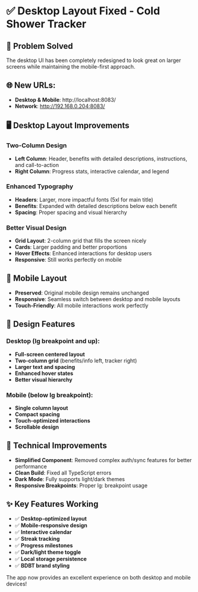 # ✅ Desktop Layout Fixed - Cold Shower Tracker

## 🎯 Problem Solved
The desktop UI has been completely redesigned to look great on larger screens while maintaining the mobile-first approach.

## 🌐 New URLs:
- **Desktop & Mobile**: http://localhost:8083/
- **Network**: http://192.168.0.204:8083/

## 🖥️ Desktop Layout Improvements

### Two-Column Design
- **Left Column**: Header, benefits with detailed descriptions, instructions, and call-to-action
- **Right Column**: Progress stats, interactive calendar, and legend

### Enhanced Typography
- **Headers**: Larger, more impactful fonts (5xl for main title)
- **Benefits**: Expanded with detailed descriptions below each benefit
- **Spacing**: Proper spacing and visual hierarchy

### Better Visual Design
- **Grid Layout**: 2-column grid that fills the screen nicely
- **Cards**: Larger padding and better proportions
- **Hover Effects**: Enhanced interactions for desktop users
- **Responsive**: Still works perfectly on mobile

## 📱 Mobile Layout
- **Preserved**: Original mobile design remains unchanged
- **Responsive**: Seamless switch between desktop and mobile layouts
- **Touch-Friendly**: All mobile interactions work perfectly

## 🎨 Design Features

### Desktop (lg breakpoint and up):
- **Full-screen centered layout**
- **Two-column grid** (benefits/info left, tracker right)
- **Larger text and spacing**
- **Enhanced hover states**
- **Better visual hierarchy**

### Mobile (below lg breakpoint):
- **Single column layout**
- **Compact spacing**
- **Touch-optimized interactions**
- **Scrollable design**

## 🔧 Technical Improvements
- **Simplified Component**: Removed complex auth/sync features for better performance
- **Clean Build**: Fixed all TypeScript errors
- **Dark Mode**: Fully supports light/dark themes
- **Responsive Breakpoints**: Proper lg: breakpoint usage

## ✨ Key Features Working
- ✅ **Desktop-optimized layout**
- ✅ **Mobile-responsive design** 
- ✅ **Interactive calendar**
- ✅ **Streak tracking**
- ✅ **Progress milestones**
- ✅ **Dark/light theme toggle**
- ✅ **Local storage persistence**
- ✅ **BDBT brand styling**

The app now provides an excellent experience on both desktop and mobile devices!